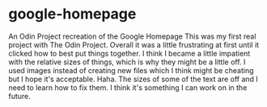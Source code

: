 # google-homepage
An Odin Project recreation of the Google Homepage
This was my first real project with The Odin Project.
Overall it was a little frustrating at first until it clicked how to best put things together. 
I think I became a little impatient with the relative sizes of things, which is why they might be a little off.
I used images instead of creating new files which I think might be cheating but I hope it's acceptable. Haha.
The sizes of some of the text are off and I need to learn how to fix them. I think it's something I can work on in the future.
